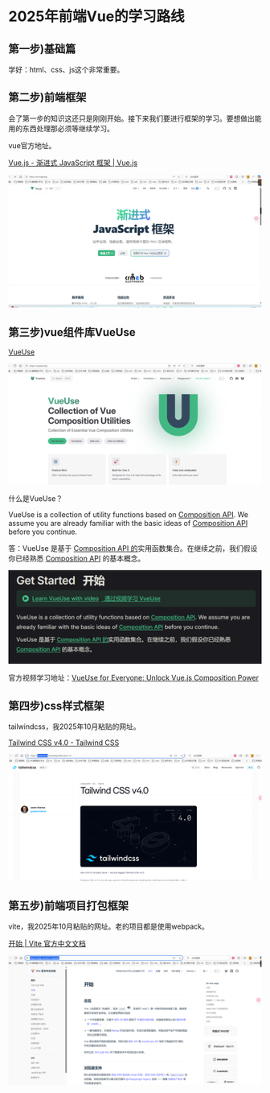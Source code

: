 # 2025年前端Vue的学习路线



## 第一步)基础篇

学好：html、css、js这个非常重要。



## 第二步)前端框架

会了第一步的知识这还只是刚刚开始。接下来我们要进行框架的学习。要想做出能用的东西处理那必须等继续学习。

vue官方地址。

[Vue.js - 渐进式 JavaScript 框架 | Vue.js](https://cn.vuejs.org/)

![image-20251002184308997](demo01_2025_10_02_01.assets/image-20251002184308997.png)



## 第三步)vue组件库VueUse

[VueUse](https://vueuse.org/)

![image-20251002184909555](demo01_2025_10_02_01.assets/image-20251002184909555.png)



什么是VueUse？

VueUse is a collection of utility functions based on [Composition API](https://vuejs.org/guide/extras/composition-api-faq.html). We assume you are already familiar with the basic ideas of [Composition API](https://vuejs.org/guide/extras/composition-api-faq.html) before you continue.

答：VueUse 是基于 [Composition API 的](https://vuejs.org/guide/extras/composition-api-faq.html)实用函数集合。在继续之前，我们假设你已经熟悉 [Composition API](https://vuejs.org/guide/extras/composition-api-faq.html) 的基本概念。

![image-20251002185131487](demo01_2025_10_02_01.assets/image-20251002185131487.png)

官方视频学习地址：[VueUse for Everyone: Unlock Vue.js Composition Power](https://vueschool.io/courses/vueuse-for-everyone?friend=vueuse)



## 第四步)css样式框架

tailwindcss，我2025年10月粘贴的网址。

[Tailwind CSS v4.0 - Tailwind CSS](https://tailwindcss.com/blog/tailwindcss-v4)

![image-20251002184142190](demo01_2025_10_02_01.assets/image-20251002184142190.png)







## 第五步)前端项目打包框架

vite，我2025年10月粘贴的网址。老的项目都是使用webpack。

[开始 | Vite 官方中文文档](https://vitejs.cn/vite3-cn/guide/)

![image-20251002184244126](demo01_2025_10_02_01.assets/image-20251002184244126.png)



















